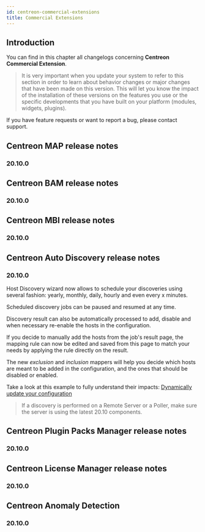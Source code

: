```yaml
---
id: centreon-commercial-extensions
title: Commercial Extensions
---
```


## Introduction

You can find in this chapter all changelogs concerning **Centreon Commercial
Extension**.

> It is very important when you update your system to refer to this section in
> order to learn about behavior changes or major changes that have been made on
> this version. This will let you know the impact of the installation of these
> versions on the features you use or the specific developments that you have
> built on your platform (modules, widgets, plugins).

If you have feature requests or want to report a bug, please contact support.

## Centreon MAP release notes

### 20.10.0

## Centreon BAM release notes

### 20.10.0

## Centreon MBI release notes

### 20.10.0

## Centreon Auto Discovery release notes

### 20.10.0

Host Discovery wizard now allows to schedule your discoveries using several
fashion: yearly, monthly, daily, hourly and even every x minutes.

Scheduled discovery jobs can be paused and resumed at any time.

Discovery result can also be automatically processed to add, disable and
when necessary re-enable the hosts in the configuration.

If you decide to manually add the hosts from the job's result page, the
mapping rule can now be edited and saved from this page to match
your needs by applying the rule directly on the result.

The new *exclusion* and *inclusion* mappers will help you decide which hosts
are meant to be added in the configuration, and the ones that should be
disabled or enabled.

Take a look at this example to fully understand their impacts:
[Dynamically update your configuration](../monitoring/discovery/hosts-discovery.html#dynamically-update-your-configuration)

> If a discovery is performed on a Remote Server or a Poller, make sure
> the server is using the latest 20.10 components.

## Centreon Plugin Packs Manager release notes

### 20.10.0

## Centreon License Manager release notes

### 20.10.0

## Centreon Anomaly Detection

### 20.10.0